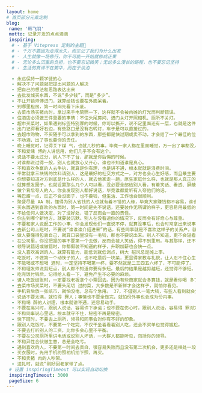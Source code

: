 ```yaml
---
layout: home
# 首页部分元素定制
blog:
 name: '韩飞羽'
 motto: 记录开发的点点滴滴
 inspiring:
  # - 基于 Vitepress 定制的主题🎨
  # - 千万不要因为走得太久，而忘记了我们为什么出发
  # - 人生就像一场修行，你不可能一开始就修成正果
  # - 无论多么沉重的负担，也不要忘记微笑；无论多么漫长的路程，也不要忘记坚持
  # - 生活的真谛不在繁华，而在于淡泊

  - 永远保持一颗学徒的心
  - 解决不了问题就把提出问题的人解决
  - 把自己的想法和思路表达出来
  - 去批发城买东西，不说“多少钱”，而是“多少”。
  - 不让开锁师傅进门，就算给钱也要在外面呆着。
  - 到哪里租房，第一时间先看下床底。
  - 去菜市场买猪肉时，拿过来手电筒照一下，这样就不会被肉摊的灯光而判断错误。
  - 住酒店必须做三件重要的事情：不住头尾房间、进门关灯开照相机、厕所不关灯。
  - 超市买菜时，如果遇到标签特别厚的时候，你可以撕开，说不定里面还有一层，也就是这件商品最开始的信息。
  - 出门记得看好右边，有些路口是没有右转灯，车子是可以直接过的。
  - 去超市购物，不买随手可以拿到的东西，那些都是快过期或卖不动，才会给了一个最佳的位置，让人一眼看到又能拿到。
  - 不劝酒，出了事也要你的责任。
  - 晚上睡觉时，记得关下煤 气，也就几秒的事。毕竟一家人都在里面睡觉，万一出了事都没人知道。
  - 不和爱赌 博的人讲信用，他们几乎不会有这个。
  - 说话不要太过分，别人下不了台，那就是你后悔的时候。
  - 对谁都说过得一般，别人也就放心又开心，谁也不知道谁是真心。
  - 不和喜欢争赢的人去争执，就算是你有理，也是讲不通，根本就就是浪费时间。
  - 平常就拿三块钱的饮料请别人，这是最好的社交方式之一，对方也会心生好感，而且最主要是不用多少钱。
  - 你想要知道对方到底是什么样的人，就去他家走一趟，原生家庭什么样，也就是那人真正的样子。
  - 就算想发圈子，也就设置那么几个人可以看，没必要全部给别人看，有着笑话、看透、屏蔽你的人。
  - 做个背后夸人的人，你会发现别人都好说话，毕竟谁都爱听有人夸他们的话。
  - 嘴巴甜一点，反正不会没面子，也不要钱，但生活、工作也会很顺利。
  - 聚餐尽量 AA 制，懂得为别人省钱的人也就有着不错的人缘，毕竟大家赚钱都不容易，谁也不吃亏。
  - 买东西遇到喜欢的东西时，第一时间是先不说话，还要装作无所谓的样子，更容易用最低的价格买到。
  - 不给任何人做决定，对了没好处，错了反而会一直的责怪。
  - 你去到哪个新地方，就要装沉默。别人在没看透你的情况下，反而会有好奇心与尊重。
  - 不要和家人说起工作的小事，你会发现他们一直说不停，就算没事后，也会时常拿出来说事。
  - 去新公司上班时，不要说“谁谁谁介绍进来”的话，有些同事就是不喜欢这样子的关系户。就算是真的. 也别说出来。
  - 做人要懂得包装自己，就算口袋里没有一毛钱，那也不要说出来。别人不知道，更不会轻看你。
  - 在公司里，你没把握的事不要第一个去做，反而会被人笑话，得不到重用。与其那样，还不如站在一边看，又不是你一个人这么做。
  - 领导说错话或做错时，你都假装不知道的样子，升职加薪也会快一点。
  - 没人喜欢高调的人，就算有能力，能低调就低调点，树大 招风总是摊上事。
  - 吃饭时，不做第一个动筷子的人，也不吃最后一块菜，更显得家教与礼貌，让人忍不住心生好感。
  - 不能喝或不想喝 酒时，一定坚持不喝第一杯，要不然就是二三四五六杯了，不可能停了。
  - 不和理发师说剪短点，别人都不知道你要有多短。最后的结果是越剪越短，还觉得不够短。
  - 吃完饭付钱后，记得给人看一下，避免产生不必要的麻烦。
  - 请人吃饭结账时，一定要找老板拿个小票回去。因为有些商家就会多算钱，就是看你喝 多了又不拿账单回去。
  - 去菜市场买菜时，不要头尾切 过的菜，大多数是不新鲜才会这样子，就怕你看见。
  - 手机背后放一张纸币，就怕没电，总有个急用。 37，不借别人一笔大钱，有些人看到就会觉得你很有钱，还会因此惦记着。
  - 说话不要太满，就怕得 罪人；事情也不要全做完，就怕份外事也会成为份内事。
  - 不和喝 醉的人讲理，根本就讲不通，还容易动手。
  - 不要在高兴时，跟别人说话，容易许下承诺；也不要在伤心时，跟别人说话，容易得 罪对方。
  - 不和同事说心里话，根本就守不住，秘密不再是秘密。
  - 快下班时，不要去上厕所，领导和同事会对你有不好的印象。
  - 跟别人吃饭时，不要第一个吃完，不仅干坐着看着别人吃，还会不买单也觉得尴尬。
  - 不要去打听别人的工资，比你多会心里不平衡。
  - 不要在公司厕所里讲电话或说别人坏话，一大群人都能听见，包括你的领导。
  - 不和异性合伙做生意，总是会吃亏。
  - 遇到喜欢的人，不要第一时间去表白，很容易失败而且没有第二次机会，更多还是相处一段时间再说.
  - 买衣服时，先用手机的照相机拍下照，再买。
  - 不和卖猪 肉的人吵架。
  - 送礼时，就说“刚好回老家带了点。
 # 设置 inspiringTimeout 可以实现自动切换
 inspiringTimeout: 3000
 pageSize: 6
---
```

